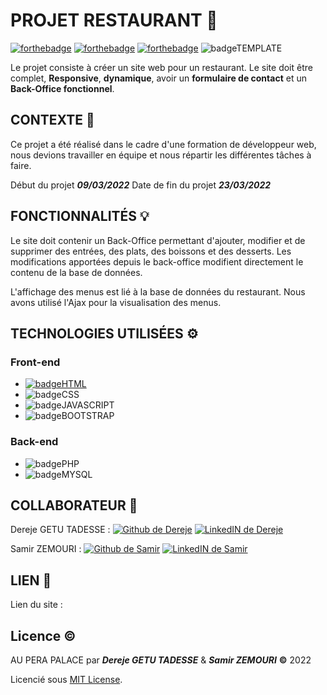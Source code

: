 ﻿# PROJET RESTAURANT :hamburger:
[![forthebadge](https://forthebadge.com/images/badges/built-with-love.svg)](https://forthebadge.com) [![forthebadge](https://forthebadge.com/images/badges/gluten-free.svg)](https://forthebadge.com) [ ![forthebadge](https://forthebadge.com/images/badges/powered-by-black-magic.svg)](https://forthebadge.com)
![badgeTEMPLATE](https://samirz.promo-106.codeur.online/images/made-with-template.svg)


Le projet consiste à créer un site web pour un restaurant. Le site doit être complet, **Responsive**, **dynamique**, avoir un **formulaire de contact** et un **Back-Office fonctionnel**.



## CONTEXTE :memo:

Ce projet a été réalisé dans le cadre d'une formation de développeur web, nous devions travailler en équipe et nous répartir les différentes tâches à faire.

Début du projet ***09/03/2022***
Date de fin du projet ***23/03/2022***


## FONCTIONNALITÉS :bulb:

Le site doit contenir un Back-Office permettant d'ajouter, modifier et de supprimer des entrées, des plats, des boissons et des desserts. Les modifications apportées depuis le back-office modifient directement le contenu de la base de données.

L'affichage des menus est lié à la base de données du restaurant. Nous avons utilisé l'Ajax pour la visualisation des menus.


## TECHNOLOGIES UTILISÉES :gear:

### Front-end
+ [![badgeHTML](https://img.shields.io/badge/HTML5-E34F26?style=for-the-badge&logo=html5&logoColor=white)](https://dev.to/envoy_/150-badges-for-github-pnk)
+ ![badgeCSS](https://img.shields.io/badge/CSS3-1572B6?style=for-the-badge&logo=css3&logoColor=white)
+ ![badgeJAVASCRIPT](https://img.shields.io/badge/JavaScript-F7DF1E?style=for-the-badge&logo=javascript&logoColor=black)
+ ![badgeBOOTSTRAP](https://img.shields.io/badge/LinkedIn-0077B5?style=for-the-badge&logo=linkedin&logoColor=white)

### Back-end
+ ![badgePHP](https://img.shields.io/badge/PHP-777BB4?style=for-the-badge&logo=php&logoColor=white)
+ ![badgeMYSQL](https://img.shields.io/badge/MySQL-00000F?style=for-the-badge&logo=mysql&logoColor=white)

## COLLABORATEUR :handshake:
Dereje  GETU TADESSE : [ ![Github de Dereje](https://img.shields.io/badge/GitHub-100000?style=for-the-badge&logo=github&logoColor=white)](https://github.com/Dereje-getu-tadesse-10) [![LinkedIN de Dereje](https://img.shields.io/badge/LinkedIn-0077B5?style=for-the-badge&logo=linkedin&logoColor=white)](https://www.linkedin.com/in/dereje-getu-tadesse-1158a9214/)

Samir ZEMOURI : [     ![Github de Samir](https://img.shields.io/badge/GitHub-100000?style=for-the-badge&logo=github&logoColor=white)](https://github.com/SamirZemouri) [![LinkedIN de Samir](https://img.shields.io/badge/LinkedIn-0077B5?style=for-the-badge&logo=linkedin&logoColor=white)
](https://www.linkedin.com/in/samirzemouri/)

## LIEN :link:
Lien du site : 

## Licence :copyright:
AU PERA PALACE par ***Dereje GETU TADESSE*** & ***Samir ZEMOURI*** **&copy;** 2022

Licencié sous [MIT License](LICENCE).







